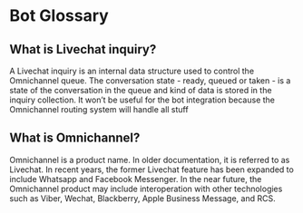 # Bot Glossary

## What is Livechat inquiry?

A Livechat inquiry is an internal data structure used to control the Omnichannel queue. The conversation state - ready, queued or taken - is a state of the conversation in the queue and kind of data is stored in the inquiry collection. It won’t be useful for the bot integration because the Omnichannel routing system will handle all stuff

## What is Omnichannel?

Omnichannel is a product name.  In older documentation, it is referred to as Livechat.  In recent years, the former Livechat feature has been expanded to include  Whatsapp and Facebook Messenger.     In the near future, the Omnichannel product may include interoperation with other technologies such as Viber,  Wechat,  Blackberry,  Apple Business Message, and RCS. 

## 



